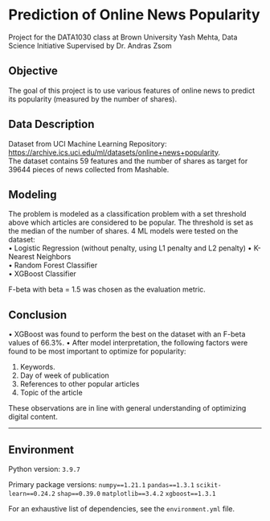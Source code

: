 # Prediction of Online News Popularity
Project for the DATA1030 class at Brown University
Yash Mehta, Data Science Initiative
Supervised by Dr. Andras Zsom

## Objective
The goal of this project is to use various features of online news to predict its popularity (measured by the number of shares).

## Data Description
Dataset from UCI Machine Learning Repository: https://archive.ics.uci.edu/ml/datasets/online+news+popularity.  
The dataset contains 59 features and the number of shares as target for 39644 pieces of news collected from Mashable.

## Modeling
The problem is modeled as a classification problem with a set threshold above which articles are considered to be popular. The threshold is set as the median of the number of shares. 
4 ML models were tested on the dataset:  
• Logistic Regression (without penalty, using L1 penalty and L2 penalty)
• K-Nearest Neighbors  
• Random Forest Classifier  
• XGBoost Classifier  

F-beta with beta = 1.5 was chosen as the evaluation metric. 

## Conclusion
• XGBoost was found to perform the best on the dataset with an F-beta values of 66.3%. 
• After model interpretation, the following factors were found to be most important to optimize for popularity:  
1. Keywords.  
2. Day of week of publication
3. References to other popular articles
4. Topic of the article

These observations are in line with general understanding of optimizing digital content. 

---
## Environment
Python version: `3.9.7`

Primary package versions:
`numpy==1.21.1`
`pandas==1.3.1`
`scikit-learn==0.24.2`
`shap==0.39.0`
`matplotlib==3.4.2`
`xgboost==1.3.1`

For an exhaustive list of dependencies, see the `environment.yml` file. 
